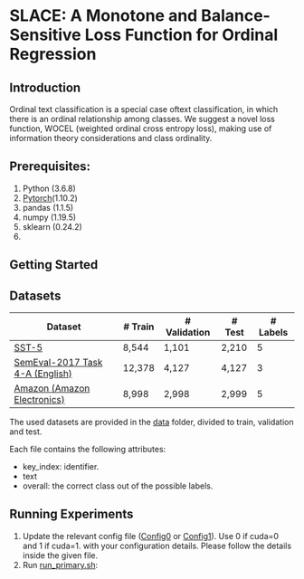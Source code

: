 # SLACE: A Monotone and Balance-Sensitive Loss Function for Ordinal Regression

## Introduction
Ordinal text classification is a special case oftext classification, in which there is an ordinal relationship among classes.
We suggest a novel loss function, WOCEL (weighted ordinal cross entropy loss), making use of information theory considerations and class ordinality.

## Prerequisites:  
1. Python (3.6.8)
2. [Pytorch](https://pytorch.org/)(1.10.2) 
3. pandas (1.1.5)
4. numpy (1.19.5)
5. sklearn (0.24.2)
6. 


## Getting Started

## Datasets

| Dataset  | # Train | # Validation | # Test | # Labels |
| ------------- | ------------- | ------------- | ------------- | ------------- |
| [SST-5](https://nlp.stanford.edu/sentiment/code.html)  | 8,544  | 1,101  |  2,210  | 5  | 
| [SemEval-2017 Task 4-A (English)](https://alt.qcri.org/semeval2017/task4/)  | 12,378  | 4,127  | 4,127  | 3  | 
| [Amazon (Amazon Electronics)](https://nijianmo.github.io/amazon/index.html)  | 8,998  | 2,998  | 2,999  | 5  | 

The used datasets are provided in the [data](./data/) folder, 
divided to train, validation and test.

Each file contains the following attributes:
* key_index: identifier.
* text
* overall: the correct class out of the possible labels.

## Running Experiments
1. Update the relevant config file ([Config0](./config0.py) or [Config1](./config1.py)). Use 0 if cuda=0 and 1 if cuda=1.
   with your configuration details. Please follow the details inside the given file.
2. Run [run_primary.sh](./run_pipeline.sh): 
